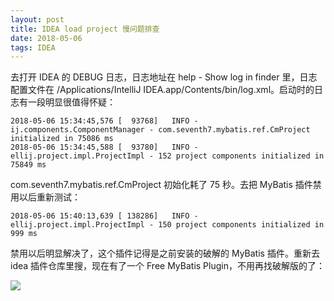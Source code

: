 ```yaml
---
layout: post
title: IDEA load project 慢问题排查
date: 2018-05-06
tags: IDEA
---
```


去打开 IDEA 的 DEBUG 日志，日志地址在 help - Show log in finder 里，日志配置文件在 /Applications/IntelliJ IDEA.app/Contents/bin/log.xml。启动时的日志有一段明显很值得怀疑：

```
2018-05-06 15:34:45,576 [  93768]   INFO - ij.components.ComponentManager - com.seventh7.mybatis.ref.CmProject initialized in 75086 ms
2018-05-06 15:34:45,588 [  93780]   INFO - ellij.project.impl.ProjectImpl - 152 project components initialized in 75849 ms
```

com.seventh7.mybatis.ref.CmProject 初始化耗了 75 秒。去把 MyBatis 插件禁用以后重新测试：

```
2018-05-06 15:40:13,639 [ 138286]   INFO - ellij.project.impl.ProjectImpl - 150 project components initialized in 999 ms
```

<!-- more -->

禁用以后明显解决了，这个插件记得是之前安装的破解的 MyBatis 插件。重新去 idea 插件仓库里搜，现在有了一个 Free MyBatis Plugin，不用再找破解版的了：

![](http://note-1255449501.file.myqcloud.com/2018-05-06-075848.png) 



